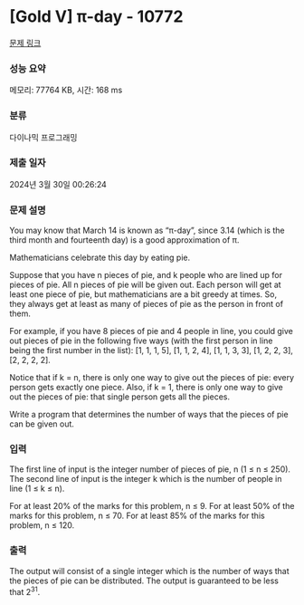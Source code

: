 # [Gold V] π-day - 10772 

[문제 링크](https://www.acmicpc.net/problem/10772) 

### 성능 요약

메모리: 77764 KB, 시간: 168 ms

### 분류

다이나믹 프로그래밍

### 제출 일자

2024년 3월 30일 00:26:24

### 문제 설명

<p>You may know that March 14 is known as “π-day”, since 3.14 (which is the third month and fourteenth day) is a good approximation of π.</p>

<p>Mathematicians celebrate this day by eating pie.</p>

<p>Suppose that you have n pieces of pie, and k people who are lined up for pieces of pie. All n pieces of pie will be given out. Each person will get at least one piece of pie, but mathematicians are a bit greedy at times. So, they always get at least as many of pieces of pie as the person in front of them.</p>

<p>For example, if you have 8 pieces of pie and 4 people in line, you could give out pieces of pie in the following five ways (with the first person in line being the first number in the list): [1, 1, 1, 5], [1, 1, 2, 4], [1, 1, 3, 3], [1, 2, 2, 3], [2, 2, 2, 2].</p>

<p>Notice that if k = n, there is only one way to give out the pieces of pie: every person gets exactly one piece. Also, if k = 1, there is only one way to give out the pieces of pie: that single person gets all the pieces.</p>

<p>Write a program that determines the number of ways that the pieces of pie can be given out.</p>

### 입력 

 <p>The first line of input is the integer number of pieces of pie, n (1 ≤ n ≤ 250). The second line of input is the integer k which is the number of people in line (1 ≤ k ≤ n).</p>

<p>For at least 20% of the marks for this problem, n ≤ 9. For at least 50% of the marks for this problem, n ≤ 70. For at least 85% of the marks for this problem, n ≤ 120.</p>

### 출력 

 <p>The output will consist of a single integer which is the number of ways that the pieces of pie can be distributed. The output is guaranteed to be less that 2<sup>31</sup>.</p>

